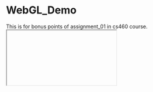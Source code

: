 # WebGL_Demo
This is for bonus points of assignment_01 in cs460 course. <iframe> is used to display a website inside another website.
